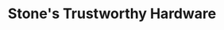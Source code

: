 ---
title: "Stone's Trustworthy Hardware"
url: /great-bend/stones-trustworthy-hardware/
shop: hardware
---